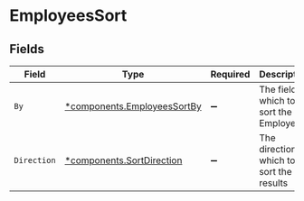# EmployeesSort


## Fields

| Field                                                                     | Type                                                                      | Required                                                                  | Description                                                               | Example                                                                   |
| ------------------------------------------------------------------------- | ------------------------------------------------------------------------- | ------------------------------------------------------------------------- | ------------------------------------------------------------------------- | ------------------------------------------------------------------------- |
| `By`                                                                      | [*components.EmployeesSortBy](../../models/components/employeessortby.md) | :heavy_minus_sign:                                                        | The field on which to sort the Employees                                  | created_at                                                                |
| `Direction`                                                               | [*components.SortDirection](../../models/components/sortdirection.md)     | :heavy_minus_sign:                                                        | The direction in which to sort the results                                |                                                                           |